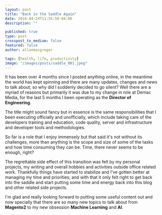 ```yaml
---
layout: post
title: "Back in the Saddle Again"
date: 2016-04-24T11:55:50-04:00
description: ""

published: true
type: post
crosspost_to_medium: false
featured: false
author: allanmacgregor

tags: [health, life, productivity]
image: "/images/posts/saddle_001.jpeg"
---
```


It has been over 4 months since I posted anything online, in the meantime the world has kept spinning and there are many updates, changes and news to talk about; so why did I suddenly decided to go silent? Well there are a myriad of reasons but primarily it was due to my change in role at Demac Media, for the last 5 months I been operating as the **Director of Engineering**.

The title might sound fancy but in essence is the same responsibilities that I been executing officially and unofficially, which include taking care of the developers training and education, code quality, server and infrastructure and developer tools and methodologies.

So far is a role that I enjoy immensely but that said it's not without its challenges, more than anything is the scope and size of some of the tasks and how time consuming they can be. Time, there never seems to be enough, right?

The regrettable side effect of this transition was felt by my personal projects, my writing and overall hobbies and activities outside office related work. Thankfully things have started to stabilize and I've gotten better at managing my time and priorities; and with that it only felt right to get back into the saddle and start putting some time and energy back into this blog and other related side projects.

I'm glad and really looking forward to putting some useful content out and now specially that there are so many new topics to talk about from **Magento2** to my new obsession **Machine Learning** and **AI**.
